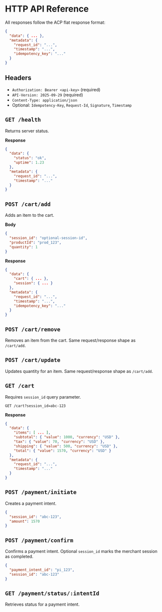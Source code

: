 # HTTP API Reference

All responses follow the ACP flat response format:

```json
{
  "data": { ... },
  "metadata": {
    "request_id": "...",
    "timestamp": "...",
    "idempotency_key": "..."
  }
}
```

## Headers

- `Authorization: Bearer <api-key>` (required)
- `API-Version: 2025-09-29` (required)
- `Content-Type: application/json`
- Optional: `Idempotency-Key`, `Request-Id`, `Signature`, `Timestamp`

## `GET /health`

Returns server status.

**Response**

```json
{
  "data": {
    "status": "ok",
    "uptime": 1.23
  },
  "metadata": {
    "request_id": "...",
    "timestamp": "..."
  }
}
```

## `POST /cart/add`

Adds an item to the cart.

**Body**

```json
{
  "session_id": "optional-session-id",
  "productId": "prod_123",
  "quantity": 1
}
```

**Response**

```json
{
  "data": {
    "cart": { ... },
    "session": { ... }
  },
  "metadata": {
    "request_id": "...",
    "timestamp": "...",
    "idempotency_key": "..."
  }
}
```

## `POST /cart/remove`

Removes an item from the cart. Same request/response shape as `/cart/add`.

## `POST /cart/update`

Updates quantity for an item. Same request/response shape as `/cart/add`.

## `GET /cart`

Requires `session_id` query parameter.

```http
GET /cart?session_id=abc-123
```

**Response**

```json
{
  "data": {
    "items": [ ... ],
    "subtotal": { "value": 1000, "currency": "USD" },
    "tax": { "value": 70, "currency": "USD" },
    "shipping": { "value": 500, "currency": "USD" },
    "total": { "value": 1570, "currency": "USD" }
  },
  "metadata": {
    "request_id": "...",
    "timestamp": "..."
  }
}
```

## `POST /payment/initiate`

Creates a payment intent.

```json
{
  "session_id": "abc-123",
  "amount": 1570
}
```

## `POST /payment/confirm`

Confirms a payment intent. Optional `session_id` marks the merchant session as completed.

```json
{
  "payment_intent_id": "pi_123",
  "session_id": "abc-123"
}
```

## `GET /payment/status/:intentId`

Retrieves status for a payment intent.
